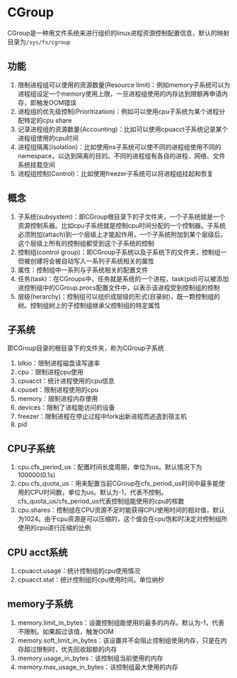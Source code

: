 # CGroup
CGroup是一种用文件系统来进行组织的linux进程资源控制配置信息，默认的映射目录为`/sys/fs/cgroup`

## 功能
1. 限制进程组可以使用的资源数量(Resource limit)：例如memory子系统可以为进程组设定一个memory使用上限，一旦进程组使用的内存达到限额再申请内存，即触发OOM错误
2. 进程组的优先级控制(Prioritization)：例如可以使用cpu子系统为某个进程分配特定的cpu share
3. 记录进程组的资源数量(Accounting)：比如可以使用cpuacct子系统记录某个进程组使用的cpu时间
4. 进程组隔离(Isolation)：比如使用ns子系统可以使不同的进程组使用不同的namespace，以达到隔离的目的。不同的进程组有各自的进程、网络、文件系统挂载空间
5. 进程组控制(Control)：比如使用freezer子系统可以将进程组挂起和恢复

## 概念
1. 子系统(subsystem)：即CGroup根目录下的子文件夹，一个子系统就是一个资源控制系器。比如cpu子系统就是控制cpu时间分配的一个控制器。子系统必须附加(attach)到一个层级上才能起作用，一个子系统附加到某个层级后，这个层级上所有的控制组都受到这个子系统的控制
2. 控制组(control group)：即CGroup子系统以及子系统下的文件夹，控制组一但被创建将会被自动写入一系列子系统相关的属性
3. 属性：控制组中一系列与子系统相关的配置文件
4. 任务(task)：在CGroups中，任务就是系统的一个进程，task(pid)可以被添加进控制组中的CGroup.procs配置文件中，以表示该进程受到控制组的控制
5. 层级(herarchy)：控制组可以组织成层级的形式(目录树)，既一颗控制组的树。控制组树上的子控制组继承父控制组的特定属性

## 子系统
即CGroup目录的根目录下的文件夹，称为CGroup子系统
1. blkio：限制进程磁盘读写速率
2. cpu：限制进程cpu使用
3. cpuacct：统计进程使用的cpu信息
4. cpuset：限制进程使用的cpu
5. memory：限制进程内存使用
6. devices：限制了进程能访问的设备
7. freezer：限制进程在停止过程中fork出新进程而逃逸到宿主机
8. pid

## CPU子系统
1. cpu.cfs_period_us：配置时间长度周期，单位为us。默认情况下为100000(0.1s)
2. cpu.cfs_quota_us：用来配置当前CGroup在cfs_period_us时间中最多能使用的CPU时间数，单位为us。默认为-1，代表不控制。cfs_quota_us/cfs_period_us代表控制组能使用的cpu的核数
3. cpu.shares：控制组在CPU资源不足时能获得CPU使用时间的相对值，默认为1024。由于cpu资源是可以压缩的，这个值会在cpu饱和时决定对控制组所使用的cpu进行压缩的比例

## CPU acct系统
1. cpuacct.usage：统计控制组的cpu使用情况
2. cpuacct.stat：统计控制组的cpu使用时间，单位纳秒

## memory子系统
1. memory.limit_in_bytes：设置控制组能使用的最多的内存。默认为-1，代表不限制。如果超过该值，触发OOM
2. memory.soft_limit_in_bytes：该设置并不会阻止控制组使用内存，只是在内存超过限制时，优先回收超额的内存
3. memory.usage_in_bytes：该控制组当前使用的内存
4. memory.max_usage_in_bytes：该控制组最大使用的内存